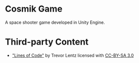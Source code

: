# Cosmik Game

A space shooter game developed in Unity Engine.

# Third-party Content

- ["Lines of Code"](https://opengameart.org/content/lines-of-code) by Trevor Lentz licensed with [CC-BY-SA 3.0](https://creativecommons.org/licenses/by-sa/3.0/legalcode)
